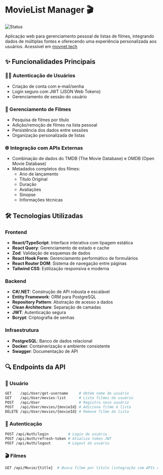 # MovieList Manager 🎬

![Status](https://img.shields.io/badge/status-em_desenvolvimento-yellow)

Aplicação web para gerenciamento pessoal de listas de filmes, integrando dados de múltiplas fontes e oferecendo uma experiência personalizada aos usuários.
Acessível em [movnet.tech](https://movnet.tech)

## ✨ Funcionalidades Principais

### 🧑‍💻 Autenticação de Usuários
- Criação de conta com e-mail/senha
- Login seguro com JWT (JSON Web Tokens)
- Gerenciamento de sessão do usuário

### 🎥 Gerenciamento de Filmes
- Pesquisa de filmes por título
- Adição/remoção de filmes na lista pessoal
- Persistência dos dados entre sessões
- Organização personalizada de listas

### 🌐 Integração com APIs Externas
- Combinação de dados do TMDB (The Movie Database) e OMDB (Open Movie Database)
- Metadados completos dos filmes:
  - Ano de lançamento
  - Título Original
  - Duração
  - Avaliações
  - Sinopse
  - Informações técnicas

## 🛠 Tecnologias Utilizadas

### Frontend
- **React/TypeScript**: Interface interativa com tipagem estática
- **React Query**: Gerenciamento de estado e cache
- **Zod**: Validação de esquemas de dados
- **React Hook Form**: Gerenciamento performático de formulários
- **React Router DOM**: Sistema de navegação entre páginas
- **Tailwind CSS**: Estilização responsiva e moderna

### Backend
- **C#/.NET**: Construção de API robusta e escalável
- **Entity Framework**: ORM para PostgreSQL
- **Repository Pattern**: Abstração de acesso a dados
- **Clean Architecture**: Separação de camadas
- **JWT**: Autenticação segura
- **Bcrypt**: Criptografia de senhas

### Infraestrutura
- **PostgreSQL**: Banco de dados relacional
- **Docker**: Containerização e ambiente consistente
- **Swagger**: Documentação de API

## 🔍 Endpoints da API

### 👤 Usuário
```bash
GET    /api/User/get-username     # Obtém nome de usuário
GET    /api/User/movies-list      # Lista filmes do usuário
POST   /api/User                  # Registra novo usuário
POST   /api/User/movies/{movieId} # Adiciona filme à lista
DELETE /api/User/movies/{movieId} # Remove filme da lista
```
### 🔑 Autenticação
```bash
POST /api/Auth/login         # Login do usuário
POST /api/Auth/refresh-token # Atualiza token JWT
POST /api/Auth/logout        # Logout do usuário
```
### 🎬 Filmes
```bash
GET /api/Movie/{title}  # Busca filme por título (integração com APIs externas)
```
